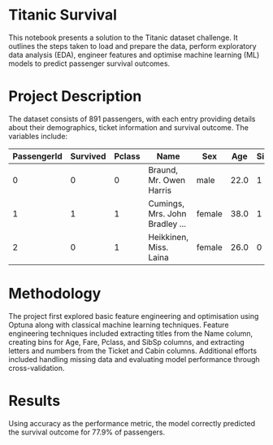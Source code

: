 # Titanic Survival

This notebook presents a solution to the Titanic dataset challenge. It outlines the steps taken to load and prepare the data, perform exploratory data analysis (EDA), engineer features and optimise machine learning (ML) models to predict passenger survival outcomes.

# Project Description

The dataset consists of 891 passengers, with each entry providing details about their demographics, ticket information and survival outcome. The variables include:

| PassengerId | Survived | Pclass | Name                                           | Sex   | Age  | SibSp | Parch | Ticket              | Fare    | Cabin | Embarked |
|-------------|----------|--------|------------------------------------------------|-------|-------|-------|-------|---------------------|---------|-------|----------|
| 0           | 0        | 0      | Braund, Mr. Owen Harris    | male  | 22.0  | 1     | 0     | A/5 21171           | 7.2500  | NaN   | S        |
| 1           | 1        | 1      | Cumings, Mrs. John Bradley ... | female | 38.0  | 1     | 0     | PC 17599            | 71.2833 | C85   | C        |
| 2           | 0        | 1      | Heikkinen, Miss. Laina    | female | 26.0  | 0     | 0     | STON/O2. 3101282    | 7.9250  | NaN   | S        |

# Methodology

The project first explored basic feature engineering and optimisation using Optuna along with classical machine learning techniques. Feature engineering techniques included extracting titles from the Name column, creating bins for Age, Fare, Pclass, and SibSp columns, and extracting letters and numbers from the Ticket and Cabin columns. Additional efforts included handling missing data and evaluating model performance through cross-validation.

# Results

Using accuracy as the performance metric, the model correctly predicted the survival outcome for 77.9% of passengers.
